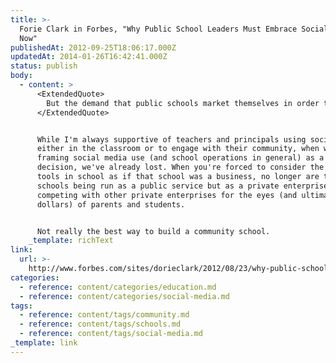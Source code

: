 ```yaml
---
title: >-
  Forie Clark in Forbes, "Why Public School Leaders Must Embrace Social Media
  Now"
publishedAt: 2012-09-25T18:06:17.000Z
updatedAt: 2014-01-26T16:42:41.000Z
status: publish
body:
  - content: >
      <ExtendedQuote>
        But the demand that public schools market themselves in order to compete for precious government dollars has reached a fever pitch. As a consultant who has worked with dozens of school districts, I'm convinced that if schools want to improve their image with taxpayers, they must begin to use social media. The benefits are just too great, and as more of the taxpaying community ties into social media through mobile devices, "traditional" public schools have to become *non-traditional*, and join the conversation.
      </ExtendedQuote>


      While I'm always supportive of teachers and principals using social media,
      either in the classroom or to engage with their community, when we start
      framing social media use (and school operations in general) as a business
      decision, we've already lost. When you're forced to consider the usage of
      tools in school as if that school was a business, no longer are those
      schools being run as a public service but as a private enterprise,
      competing with other private enterprises for the eyes (and ultimately, the
      dollars) of parents and students.


      Not really the best way to build a community school.
    _template: richText
link:
  url: >-
    http://www.forbes.com/sites/dorieclark/2012/08/23/why-public-school-leaders-must-embrace-social-media-now/
categories:
  - reference: content/categories/education.md
  - reference: content/categories/social-media.md
tags:
  - reference: content/tags/community.md
  - reference: content/tags/schools.md
  - reference: content/tags/social-media.md
_template: link
---
```



